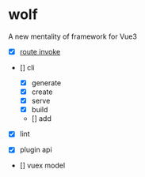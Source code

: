 # wolf

A new mentality of framework for Vue3

- [x] [route invoke](packages/@wolf/invoke/README.md)

- [] cli

  - [x] generate
  - [x] create
  - [x] serve
  - [x] build
  - [] add

- [x] lint

- [x] plugin api

- [] vuex model
